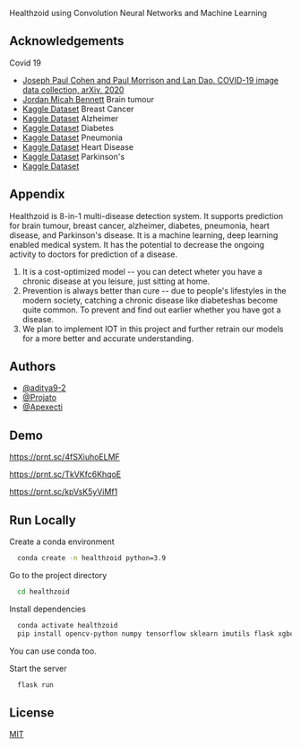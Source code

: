 Healthzoid using Convolution Neural Networks and Machine Learning

## Acknowledgements

Covid 19

- [Joseph Paul Cohen and Paul Morrison and Lan Dao. COVID-19 image data collection, arXiv, 2020](https://github.com/ieee8023/covid-chestxray-dataset)
- [Jordan Micah Bennett](https://github.com/JordanMicahBennett/SMART-CT-SCAN_BASED-COVID19_VIRUS_DETECTOR/)
  Brain tumour
- [Kaggle Dataset](https://www.kaggle.com/code/ucrkmveri/brain-tumour-detection-using-vgg16/data)
  Breast Cancer
- [Kaggle Dataset](https://www.kaggle.com/datasets/yasserh/breast-cancer-dataset)
  Alzheimer
- [Kaggle Dataset](https://www.kaggle.com/datasets/sachinkumar413/alzheimer-mri-dataset)
  Diabetes
- [Kaggle Dataset](https://www.kaggle.com/datasets/mathchi/diabetes-data-set)
  Pneumonia
- [Kaggle Dataset](https://www.kaggle.com/code/amyjang/tensorflow-pneumonia-classification-on-x-rays/)
  Heart Disease
- [Kaggle Dataset](https://www.kaggle.com/datasets/johnsmith88/heart-disease-dataset)
  Parkinson's
- [Kaggle Dataset](https://www.kaggle.com/datasets/vikasukani/parkinsons-disease-data-set)

## Appendix

Healthzoid is 8-in-1 multi-disease detection system. It supports prediction for brain tumour, breast cancer, alzheimer, diabetes, pneumonia, heart disease, and Parkinson's disease.
It is a machine learning, deep learning enabled medical system. It has the potential to decrease the ongoing activity to doctors for prediction of a disease.

1. It is a cost-optimized model -- you can detect wheter you have a chronic disease at you leisure, just sitting at home.
2. Prevention is always better than cure -- due to people's lifestyles in the modern society, catching a chronic disease like diabeteshas become quite common. To prevent and find out earlier whether you have got a disease.
3. We plan to implement IOT in this project and further retrain our models for a more better and accurate understanding.

## Authors

- [@aditya9-2](https://github.com/aditya9-2)
- [@Projato](https://github.com/Projato)
- [@Apexecti](https://github.com/apexecti)

## Demo

https://prnt.sc/4fSXiuhoELMF

https://prnt.sc/TkVKfc6KhqoE

https://prnt.sc/kpVsK5yViMf1

## Run Locally

Create a conda environment

```bash
  conda create -n healthzoid python=3.9
```

Go to the project directory

```bash
  cd healthzoid
```

Install dependencies

```bash
  conda activate healthzoid
  pip install opencv-python numpy tensorflow sklearn imutils flask xgboost
```

You can use conda too.

Start the server

```bash
  flask run
```
## License

[MIT](https://choosealicense.com/licenses/mit/)
